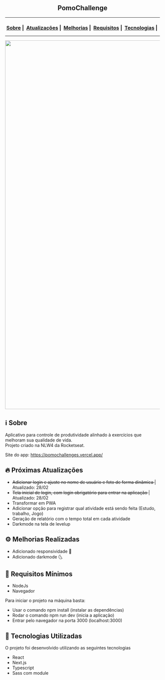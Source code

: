 <h2 align="center">PomoChallenge</h2>

___


<h3 align="center">
  <a href="#information_source-sobre">Sobre</a>&nbsp;|&nbsp;
  <a href="#fire-próximas-atualizações">Atualizações</a>&nbsp;|&nbsp;
  <a href="#gear-melhorias-realizadas">Melhorias</a>&nbsp;|&nbsp;
  <a href="#seedling-requisitos-mínimos">Requisitos</a>&nbsp;|&nbsp;
  <a href="#rocket-tecnologias-utilizadas">Tecnologias</a>&nbsp;|&nbsp;
</h3>

___

<img src="https://i.ibb.co/BT6MGnz/pomochallenge.gif" width="1200">

## :information_source: Sobre

Aplicativo para controle de produtividade alinhado à exercícios que melhoram sua qualidade de vida. </br>
Projeto criado na NLW4 da Rocketseat. </br>

Site do app: https://pomochallenges.vercel.app/

## :fire: Próximas Atualizações

- <s>Adicionar login e ajuste no nome de usuário e foto de forma dinâmica </s>  | Atualizado: 28/02
- <s>Tela inicial de login, com login obrigatório para entrar na aplicação  </s>  | Atualizado: 28/02
- Transformar em PWA
- Adicionar opção para registrar qual atividade está sendo feita (Estudo, trabalho, Jogo)
- Geração de relatório com o tempo total em cada atividade
- Darkmode na tela de levelup

## :gear: Melhorias Realizadas

- Adicionado responsividade :iphone:
- Adicionado darkmode 🌜

## :seedling: Requisitos Mínimos

- NodeJs
- Navegador

Para iniciar o projeto na máquina basta:
- Usar o comando npm install (instalar as dependências)
- Rodar o comando npm run dev (inicia a aplicação)
- Entrar pelo navegador na porta 3000 (localhost:3000)

## :rocket: Tecnologias Utilizadas 

O projeto foi desenvolvido utilizando as seguintes tecnologias

- React
- Next.js
- Typescript
- Sass com module


